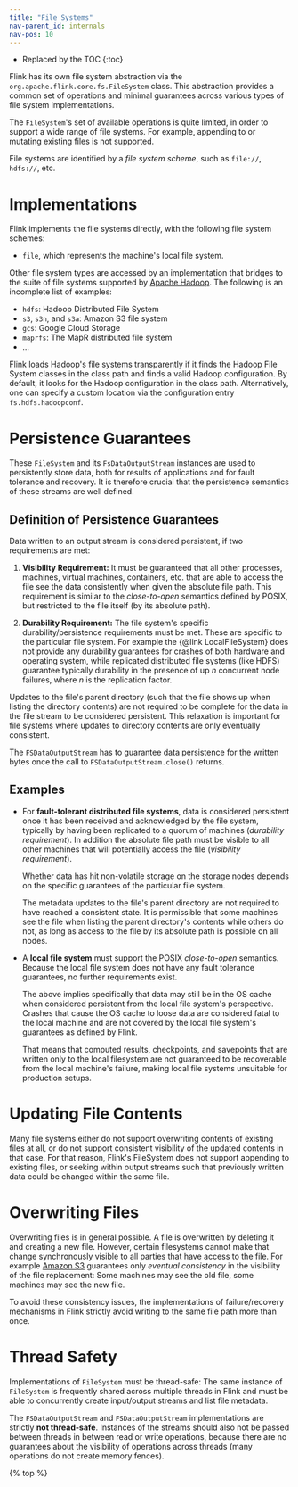 ```yaml
---
title: "File Systems"
nav-parent_id: internals
nav-pos: 10
---
```

<!--
Licensed to the Apache Software Foundation (ASF) under one
or more contributor license agreements.  See the NOTICE file
distributed with this work for additional information
regarding copyright ownership.  The ASF licenses this file
to you under the Apache License, Version 2.0 (the
"License"); you may not use this file except in compliance
with the License.  You may obtain a copy of the License at

  http://www.apache.org/licenses/LICENSE-2.0

Unless required by applicable law or agreed to in writing,
software distributed under the License is distributed on an
"AS IS" BASIS, WITHOUT WARRANTIES OR CONDITIONS OF ANY
KIND, either express or implied.  See the License for the
specific language governing permissions and limitations
under the License.
-->

* Replaced by the TOC
{:toc}

Flink has its own file system abstraction via the `org.apache.flink.core.fs.FileSystem` class.
This abstraction provides a common set of operations and minimal guarantees across various types
of file system implementations.

The `FileSystem`'s set of available operations is quite limited, in order to support a wide
range of file systems. For example, appending to or mutating existing files is not supported.

File systems are identified by a *file system scheme*, such as `file://`, `hdfs://`, etc.

# Implementations

Flink implements the file systems directly, with the following file system schemes:

  - `file`, which represents the machine's local file system.

Other file system types are accessed by an implementation that bridges to the suite of file systems supported by
[Apache Hadoop](https://hadoop.apache.org/). The following is an incomplete list of examples:

  - `hdfs`: Hadoop Distributed File System
  - `s3`, `s3n`, and `s3a`: Amazon S3 file system
  - `gcs`: Google Cloud Storage
  - `maprfs`: The MapR distributed file system
  - ...

Flink loads Hadoop's file systems transparently if it finds the Hadoop File System classes in the class path and finds a valid
Hadoop configuration. By default, it looks for the Hadoop configuration in the class path. Alternatively, one can specify a
custom location via the configuration entry `fs.hdfs.hadoopconf`.


# Persistence Guarantees

These `FileSystem` and its `FsDataOutputStream` instances are used to persistently store data, both for results of applications
and for fault tolerance and recovery. It is therefore crucial that the persistence semantics of these streams are well defined.

## Definition of Persistence Guarantees

Data written to an output stream is considered persistent, if two requirements are met:

  1. **Visibility Requirement:** It must be guaranteed that all other processes, machines,
     virtual machines, containers, etc. that are able to access the file see the data consistently
     when given the absolute file path. This requirement is similar to the *close-to-open*
     semantics defined by POSIX, but restricted to the file itself (by its absolute path).

  2. **Durability Requirement:** The file system's specific durability/persistence requirements
     must be met. These are specific to the particular file system. For example the
     {@link LocalFileSystem} does not provide any durability guarantees for crashes of both
     hardware and operating system, while replicated distributed file systems (like HDFS)
     guarantee typically durability in the presence of up *n* concurrent node failures,
     where *n* is the replication factor.

Updates to the file's parent directory (such that the file shows up when
listing the directory contents) are not required to be complete for the data in the file stream
to be considered persistent. This relaxation is important for file systems where updates to
directory contents are only eventually consistent.

The `FSDataOutputStream` has to guarantee data persistence for the written bytes once the call to
`FSDataOutputStream.close()` returns.

## Examples
 
  - For **fault-tolerant distributed file systems**, data is considered persistent once 
    it has been received and acknowledged by the file system, typically by having been replicated
    to a quorum of machines (*durability requirement*). In addition the absolute file path
    must be visible to all other machines that will potentially access the file (*visibility requirement*).

    Whether data has hit non-volatile storage on the storage nodes depends on the specific
    guarantees of the particular file system.

    The metadata updates to the file's parent directory are not required to have reached
    a consistent state. It is permissible that some machines see the file when listing the parent
    directory's contents while others do not, as long as access to the file by its absolute path
    is possible on all nodes.

  - A **local file system** must support the POSIX *close-to-open* semantics.
    Because the local file system does not have any fault tolerance guarantees, no further
    requirements exist.
 
    The above implies specifically that data may still be in the OS cache when considered
    persistent from the local file system's perspective. Crashes that cause the OS cache to loose
    data are considered fatal to the local machine and are not covered by the local file system's
    guarantees as defined by Flink.

    That means that computed results, checkpoints, and savepoints that are written only to
    the local filesystem are not guaranteed to be recoverable from the local machine's failure,
    making local file systems unsuitable for production setups.

# Updating File Contents

Many file systems either do not support overwriting contents of existing files at all, or do not support consistent visibility of the
updated contents in that case. For that reason, Flink's FileSystem does not support appending to existing files, or seeking within
output streams such that previously written data could be changed within the same file.

# Overwriting Files

Overwriting files is in general possible. A file is overwritten by deleting it and creating a new file.
However, certain filesystems cannot make that change synchronously visible to all parties that have access to the file.
For example [Amazon S3](https://aws.amazon.com/documentation/s3/) guarantees only *eventual consistency* in
the visibility of the file replacement: Some machines may see the old file, some machines may see the new file.

To avoid these consistency issues, the implementations of failure/recovery mechanisms in Flink strictly avoid writing to
the same file path more than once.

# Thread Safety

Implementations of `FileSystem` must be thread-safe: The same instance of `FileSystem` is frequently shared across multiple threads
in Flink and must be able to concurrently create input/output streams and list file metadata.

The `FSDataOutputStream` and `FSDataOutputStream` implementations are strictly **not thread-safe**.
Instances of the streams should also not be passed between threads in between read or write operations, because there are no guarantees
about the visibility of operations across threads (many operations do not create memory fences).

{% top %}
